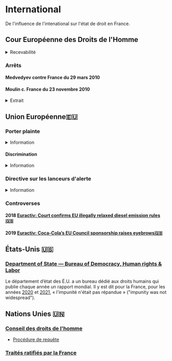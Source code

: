 # International

De l'influence de l'intenational sur l'état de droit en France.

## Cour Européenne des Droits de l'Homme
<details><summary>Recevabilité</summary>

* [Guide pratique](https://echr.coe.int/Documents/Admissibility_guide_FRA.pdf)
</details>

### Arrêts

#### Medvedyev contre France du 29 mars 2010
#### Moulin c. France du 23 novembre 2010

<details><summary>Extrait</summary>

« les membres du ministère public, en France, ne remplissent pas l'exigence d'indépendance à l'égard de l'exécutif, qui, selon une jurisprudence constante, compte, au même titre que l'impartialité, parmi les garanties inhérentes à la notion autonome de « magistrat » au sens de l'article 5 § 3 » 
</details>

## Union Européenne🇪🇺
### Porter plainte
<details><summary>Information</summary>

* [Instructions](https://ec.europa.eu/info/about-european-commission/contact/problems-and-complaints/complaints-about-breaches-eu-law/how-make-complaint-eu-level_fr)
</details>

#### <a id="UEdiscrim"></a>Discrimination
<details><summary>Information</summary>

* [Manuel](https://fra.europa.eu/sites/default/files/fra_uploads/1510-FRA-CASE-LAW-HANDBOOK_FR.pdf). 
* Page 9
    * Tant le droit de l’UE que la CEDH garantissent une protection contre la discrimination en Europe. Bien que ces deux systèmes juridiques soient, dans une large mesure, complémentaires et qu’ils se renforcent mutuellement, ils présentent aussi certaines divergences dont les professionnels du droit doivent être conscients.
    * La CEDH protège tous les individus relevant de la juridiction des 47 États membres qui l’ont ratifiée, alors que les Directives de l’UE relatives àla non-discrimination protègent uniquement les ressortissants des 27 États membres.
    * L’article 14 de la CEDH n’interdit la discrimination que pour autant qu’elle se rattache à l’exercice d’un autre droit garanti par la Convention, tandis que le Protocole n° 12 confère à l’interdiction de la discrimination un caractère autonome. 
    * En vertu du droit de l’UE en matière de non-discrimination, l’interdiction de la discrimination est autonome, mais elle se limite àcertains domaines particuliers, tels que l’emploi.
    * Les institutions de l’UE sont juridiquement tenues d’observer la Charte des droits fondamentaux de l’Union européenne, ycompris ses dispositions sur la non-discrimination. Les États membres de l’UE doivent aussi respecter les dispositions de la Charte lorsqu’ils transposent et appliquent le droit de l’UE.
    * L’UE va adhérer àla CPDH et àla CEDH. L’Union sera placée sous la supervision d’organes de contrôle externes, et les particuliers pourront saisir directement la CouEDH d’une plainte pour violation alléguée de la Convention par l’UE.
</details>

### <a id="UElda"></a> Directive sur les lanceurs d'alerte
<details><summary>Information</summary>

* [Texte](https://eur-lex.europa.eu/legal-content/FR/TXT/HTML/?uri=CELEX:32019L1937&from=EN)
</details>

### Controverses

#### 2018 [Euractiv: Court confirms EU illegally relaxed diesel emission rules🇬🇧](https://euobserver.com/green-economy/143697)

#### 2019 [Euractiv: Coca-Cola’s EU Council sponsorship raises eyebrows🇬🇧](https://www.euractiv.com/section/politics/news/coca-colas-sponsorship-of-council-of-the-european-union-raises-questions/)

## États-Unis 🇺🇸
### <a id="StateDRL"></a> [Department of State — Bureau of Democracy, Human rights & Labor](https://twitter.com/stateDRL)

Le département d’état des É.U. a un bureau dédié aux droits humains qui publie chaque année un rapport mondial. Il y est dit pour la France, pour les années [2020](https://www.state.gov/wp-content/uploads/2021/03/FRANCE-2020-HUMAN-RIGHTS-REPORT.pdf) et [2021](https://fr.usembassy.gov/wp-content/uploads/sites/50/313615_FRANCE-2021-HUMAN-RIGHTS-REPORT.pdf), « l'impunité n'était pas répandue » ("impunity was not widespread").

## Nations Unies 🇺🇳
### [Conseil des droits de l'homme](https://www.ohchr.org/fr/hr-bodies/hrc/about-council)
* [Procédure de requête](https://www.ohchr.org/fr/hr-bodies/hrc/complaint-procedure/hrc-complaint-procedure-index)

### [Traités ratifiés par la France](https://tbinternet.ohchr.org/_layouts/15/TreatyBodyExternal/countries.aspx?CountryCode=FRA&Lang=FR)

